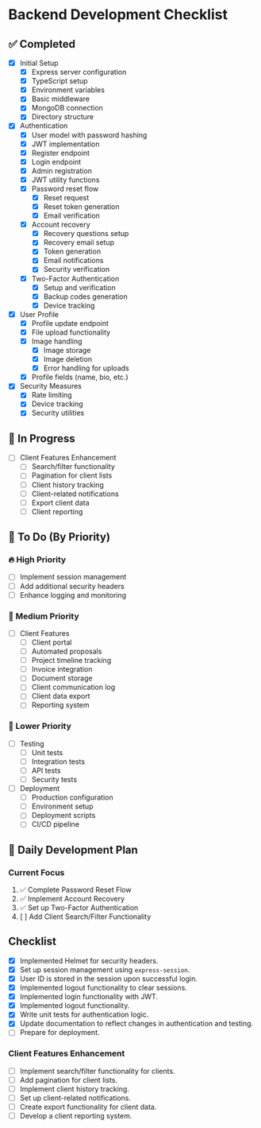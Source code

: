 # Backend Development Checklist

## ✅ Completed
- [x] Initial Setup
  - [x] Express server configuration
  - [x] TypeScript setup
  - [x] Environment variables
  - [x] Basic middleware
  - [x] MongoDB connection
  - [x] Directory structure

- [x] Authentication
  - [x] User model with password hashing
  - [x] JWT implementation
  - [x] Register endpoint
  - [x] Login endpoint
  - [x] Admin registration
  - [x] JWT utility functions
  - [x] Password reset flow
    - [x] Reset request
    - [x] Reset token generation
    - [x] Email verification
  - [x] Account recovery
    - [x] Recovery questions setup
    - [x] Recovery email setup
    - [x] Token generation
    - [x] Email notifications
    - [x] Security verification
  - [x] Two-Factor Authentication
    - [x] Setup and verification
    - [x] Backup codes generation
    - [x] Device tracking

- [x] User Profile
  - [x] Profile update endpoint
  - [x] File upload functionality
  - [x] Image handling
    - [x] Image storage
    - [x] Image deletion
    - [x] Error handling for uploads
  - [x] Profile fields (name, bio, etc.)

- [x] Security Measures
  - [x] Rate limiting
  - [x] Device tracking
  - [x] Security utilities

## 🚀 In Progress
- [ ] Client Features Enhancement
  - [ ] Search/filter functionality
  - [ ] Pagination for client lists
  - [ ] Client history tracking
  - [ ] Client-related notifications
  - [ ] Export client data
  - [ ] Client reporting

## 📝 To Do (By Priority)

### 🔥 High Priority
- [ ] Implement session management
- [ ] Add additional security headers
- [ ] Enhance logging and monitoring

### 🔸 Medium Priority
- [ ] Client Features
  - [ ] Client portal
  - [ ] Automated proposals
  - [ ] Project timeline tracking
  - [ ] Invoice integration
  - [ ] Document storage
  - [ ] Client communication log
  - [ ] Client data export
  - [ ] Reporting system

### 🔹 Lower Priority
- [ ] Testing
  - [ ] Unit tests
  - [ ] Integration tests
  - [ ] API tests
  - [ ] Security tests

- [ ] Deployment
  - [ ] Production configuration
  - [ ] Environment setup
  - [ ] Deployment scripts
  - [ ] CI/CD pipeline

## 📅 Daily Development Plan

### Current Focus
1. ✅ Complete Password Reset Flow
2. ✅ Implement Account Recovery
3. ✅ Set up Two-Factor Authentication
4. [ ] Add Client Search/Filter Functionality

## Checklist

- [x] Implemented Helmet for security headers.
- [x] Set up session management using `express-session`.
- [x] User ID is stored in the session upon successful login.
- [x] Implemented logout functionality to clear sessions.
- [x] Implemented login functionality with JWT.
- [x] Implemented logout functionality.
- [x] Write unit tests for authentication logic.
- [x] Update documentation to reflect changes in authentication and testing.
- [ ] Prepare for deployment.

### Client Features Enhancement

- [ ] Implement search/filter functionality for clients.
- [ ] Add pagination for client lists.
- [ ] Implement client history tracking.
- [ ] Set up client-related notifications.
- [ ] Create export functionality for client data.
- [ ] Develop a client reporting system.